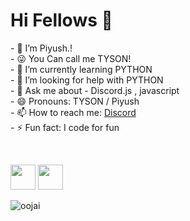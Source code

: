 <h1> Hi Fellows 👋 </h1>
<p>
- 🔭 I’m Piyush.! <br>
- 😜 You Can call me TYSON! <br>
- 🌱 I’m currently learning PYTHON <br>
- 🤔 I’m looking for help with PYTHON <br>
- 💬 Ask me about - Discord.js , javascript <br>
- 😄 Pronouns: TYSON / Piyush <br>
- 📫 How to reach me: <a href="https://discord.gg/vEsP8vz2DR">Discord</a> <br>
- ⚡ Fun fact: I code for fun <br>
</p>
<br>
<p><img src="https://i.imgur.com/wSTFkRM.png" width="40" height="40">    <img src="https://www.freepnglogos.com/uploads/javascript-png/javascript-vector-logo-yellow-png-transparent-javascript-vector-12.png" width="40" height="40"></p>

<p align="left"> <img src="https://komarev.com/ghpvc/?username=TysonOP&label=Profile%20views&color=0e75b6&style=flat" alt="oojai" /> </p>
